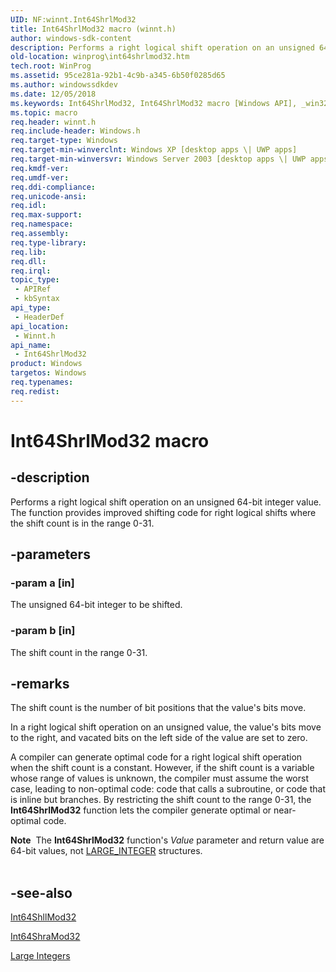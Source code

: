 ```yaml
---
UID: NF:winnt.Int64ShrlMod32
title: Int64ShrlMod32 macro (winnt.h)
author: windows-sdk-content
description: Performs a right logical shift operation on an unsigned 64-bit integer value. The function provides improved shifting code for right logical shifts where the shift count is in the range 0-31.
old-location: winprog\int64shrlmod32.htm
tech.root: WinProg
ms.assetid: 95ce281a-92b1-4c9b-a345-6b50f0285d65
ms.author: windowssdkdev
ms.date: 12/05/2018
ms.keywords: Int64ShrlMod32, Int64ShrlMod32 macro [Windows API], _win32_int64shrlmod32, winnt/Int64ShrlMod32, winprog.int64shrlmod32
ms.topic: macro
req.header: winnt.h
req.include-header: Windows.h
req.target-type: Windows
req.target-min-winverclnt: Windows XP [desktop apps \| UWP apps]
req.target-min-winversvr: Windows Server 2003 [desktop apps \| UWP apps]
req.kmdf-ver: 
req.umdf-ver: 
req.ddi-compliance: 
req.unicode-ansi: 
req.idl: 
req.max-support: 
req.namespace: 
req.assembly: 
req.type-library: 
req.lib: 
req.dll: 
req.irql: 
topic_type:
 - APIRef
 - kbSyntax
api_type:
 - HeaderDef
api_location:
 - Winnt.h
api_name:
 - Int64ShrlMod32
product: Windows
targetos: Windows
req.typenames: 
req.redist: 
---
```


# Int64ShrlMod32 macro


## -description


Performs a right logical shift operation on an unsigned 64-bit integer value. The function provides improved shifting code for right logical shifts where the shift count is in the range 0-31.


## -parameters




### -param a [in]

The unsigned 64-bit integer to be shifted.


### -param b [in]

The shift count in the range 0-31.


## -remarks



The shift count is the number of bit positions that the value's bits move.

In a right logical shift operation on an unsigned value, the value's bits move to the right, and vacated bits on the left side of the value are set to zero.

A compiler can generate optimal code for a right logical shift operation when the shift count is a constant. However, if the shift count is a variable whose range of values is unknown, the compiler must assume the worst case, leading to non-optimal code: code that calls a subroutine, or code that is inline but branches. By restricting the shift count to the range 0-31, the 
<b>Int64ShrlMod32</b> function lets the compiler generate optimal or near-optimal code.

<div class="alert"><b>Note</b>  The 
<b>Int64ShrlMod32</b> function's <i>Value</i> parameter and return value are 64-bit values, not 
<a href="https://msdn.microsoft.com/6a2985b6-5baf-49ab-af28-67c1374557ea">LARGE_INTEGER</a> structures.</div>
<div> </div>



## -see-also




<a href="https://msdn.microsoft.com/fe79b0c4-3316-4b05-b088-0d4b45586430">Int64ShllMod32</a>



<a href="https://msdn.microsoft.com/69de2eb7-2cbe-48db-935b-b3d2c41f4e86">Int64ShraMod32</a>



<a href="https://msdn.microsoft.com/db4ffbd5-d9e4-4c95-83cc-6f0691c080d2">Large Integers</a>
 

 

